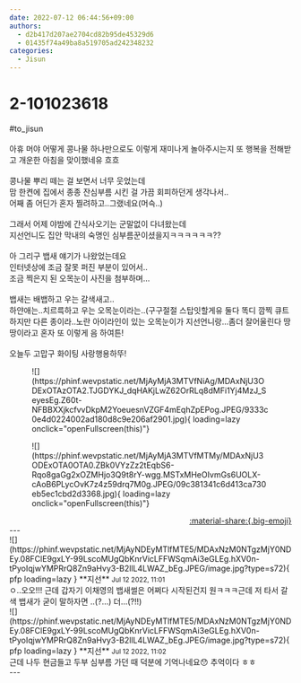 ```yaml
---
date: 2022-07-12 06:44:56+09:00
authors:
  - d2b417d207ae2704cd82b95de45329d6
  - 01435f74a49ba8a519705ad242348232
categories:
  - Jisun
---
```


# 2-101023618

<div class="post-container" markdown="1">
<div class="content-container md-sidebar__scrollwrap" markdown="1">

\#to_jisun<br><br>아휴 머야 어떻게 콩나물 하나만으로도 이렇게 재미나게 놀아주시는지 또 행복을 전해받고 개운한 아침을 맞이했네유 흐흐<br><br>콩나물 뿌리 떼는 걸 보면서 너무 웃었는데 <br>맘 한켠에 집에서 종종 잔심부름 시킨 걸 가끔 회피하던게 생각나서..<br>어째 좀 어딘가 혼자 찔려하고..그랬네요(머슥..)<br><br>그래서 어제 야밤에 간식사오기는 군말없이 다녀왔는데<br>지선언니도 집안 막내의 숙명인 심부름꾼이셨을지ㅋㅋㅋㅋㅋㅋ??<br><br>아 그리구 뱁새 얘기가 나왔었는데요<br>인터넷상에 조금 잘못 퍼진 부분이 있어서..<br>조금 찍은지 된 오목눈이 사진을 첨부하며...<br><br>뱁새는 배뱁하고 우는 갈색새고..<br>하얀애는..치르륵하고 우는 오목눈이라는..(구구절절 스탑잇할게유 둘다 똑디 깜찍 큐트하지만 다른 종이라..노란 아이라인이 있는 오목눈이가 지선언니랑...좀더 잘어울린다 땅땅이라고 혼자 또 이렇게 음 하여튼!<br><br>오늘두 고맙구 화이팅 사랑행용하뚜!<br>
<figure markdown="1">
![](https://phinf.wevpstatic.net/MjAyMjA3MTVfNiAg/MDAxNjU3ODExOTAzOTA2.TJGDYKJ_dqHAKjLwZ62OrRLq8dMFi1Yj4MzJ_SeyesEg.Z60t-NFBBXXjkcfvvDkpM2YoeuesnVZGF4mEqhZpEPog.JPEG/9333c0e4d0224002ad180d8c9e206af2901.jpg){ loading=lazy onclick="openFullscreen(this)"}
</figure>

<figure markdown="1">
![](https://phinf.wevpstatic.net/MjAyMjA3MTVfMTMy/MDAxNjU3ODExOTA0OTA0.ZBk0VYzZz2tEqbS6-Rqo8gaGg2xOZMHjo3Q9t8rY-wgg.MSTxMHeOIvmGs6UOLX-cAoB6PLycOvK7z4z59drq7M0g.JPEG/09c381341c6d413ca730eb5ec1cbd2d3368.jpg){ loading=lazy onclick="openFullscreen(this)"}
</figure>


</div>
</div>

<div style="text-align: right;" markdown="1">
<a href="https://weverse.io/fromis9/fanpost/2-101023618" style="text-align: right;">:material-share:{.big-emoji}</a>
</div>
---

<div class="comments-container md-sidebar__scrollwrap" markdown="1">
<div class="comment" markdown="1">
<div class='id-container' markdown="1">
![](https://phinf.wevpstatic.net/MjAyNDEyMTlfMTE5/MDAxNzM0NTgzMjY0NDEy.08FClE9gxLY-99LscoMUgQbKnrVicLFFWSqmAi3eGLEg.hXV0n-tPyoIqjwYMPRrQ8Zn9aHvy3-B2llL4LWAZ_bEg.JPEG/image.jpg?type=s72){ pfp loading=lazy }
**<span class="artist">지선</span>** <small>Jul 12 2022, 11:01</small><br>
</div>
<div class='comment-body' markdown="1">
ㅇ..오오!!! 근데 갑자기 이채영의 뱁새썰은 어쩌다 시작된건지 원ㅋㅋㅋ근데 저 타서 갈색 뱁새가 굳이 말하자면 ..(?...) 더...(?!!)
</div>
</div>
<div class="comment" markdown="1">
<div class='id-container' markdown="1">
![](https://phinf.wevpstatic.net/MjAyNDEyMTlfMTE5/MDAxNzM0NTgzMjY0NDEy.08FClE9gxLY-99LscoMUgQbKnrVicLFFWSqmAi3eGLEg.hXV0n-tPyoIqjwYMPRrQ8Zn9aHvy3-B2llL4LWAZ_bEg.JPEG/image.jpg?type=s72){ pfp loading=lazy }
**<span class="artist">지선</span>** <small>Jul 12 2022, 11:02</small><br>
</div>
<div class='comment-body' markdown="1">
근데 나두 현금들고 두부 심부름 가던 때 덕분에 기억나네요😯 추억이다 ㅎㅎ 
</div>
</div>
</div>
---
